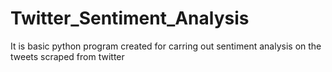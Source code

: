 # Twitter_Sentiment_Analysis
It is basic python program created for carring out sentiment analysis on the tweets scraped from twitter
